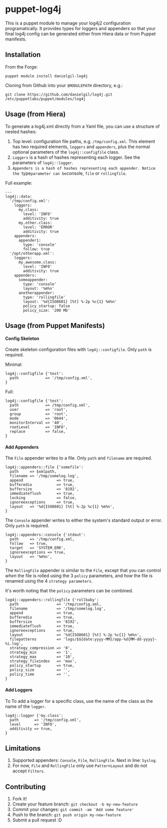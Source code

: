 # puppet-log4j

This is a puppet module to manage your log4j2 configuration programatically.
It provides types for loggers and appenders so that your final log4j config can be generated
either from Hiera data or from Puppet manifests.

## Installation

From the Forge:
```
puppet module install danielgil-log4j
```

Cloning from Github into your `$MODULEPATH` directory, e.g.:
```
git clone https://github.com/danielgil/log4j.git /etc/puppetlabs/puppet/modules/log4j
```

## Usage (from Hiera)
To generate a log4j.xml directly from a Yaml file, you can use a structure of nested hashes:

1. Top level: configuration file paths, e.g. `/tmp/config.xml`. This element has
two required elements, `loggers` and `appenders`, plus the normal optional parameters of the `log4j::configfile` class.
2. `Loggers` is a hash of hashes representing each logger. See the parameters of `log4j::logger`.
3. `Appenders is a hash of hashes representing each appender. Notice the `type` parameter can be `console,
`file` or `rollingfile`.


Full example:
```
---
log4j::data:
  '/tmp/config.xml':
    loggers:
      my.class:
        level: 'INFO'
        additivity: true
      my.other.class:
        level: 'ERROR'
        additivity: true
    appenders:
      appender1:
        type: 'console'
        follow: true
  '/opt/otherapp.xml':
    loggers:
      my.awesome.class:
        level: 'INFO'
        additivity: true
    appenders:
      someappender:
        type: 'console'
        layout: '%m%n'
      anotherappender:
        type: 'rollingfile'
        layout: '%d{ISO8601} [%t] %-2p %c{1} %m%n'
        policy_startup: false
        policy_size: '200 Mb'
```

## Usage (from Puppet Manifests)

#### Config Skeleton ####
Create skeleton configuration files with `log4j::configfile`. Only `path` is required.

Minimal:
```
log4j::configfile {'test':
  path            => '/tmp/config.xml',
}
```

Full:
```
log4j::configfile {'test':
  path            => /tmp/config.xml',
  user            => 'root',
  group           => 'root',
  mode            => '0644',
  monitorInterval => '40',
  rootLevel       => 'INFO',
  replace         => false,
}
```
#### Add Appenders ####

The `File` appender writes to a file. Only `path` and `filename` are required.
```
log4j::appenders::file {'somefile':
  path     => $xmlpath,
  filename => '/tmp/somelog.log',
  append               => true,
  bufferedio           => true,
  buffersize           => '8192',
  immediateflush       => true,
  locking              => false,
  ignoreexceptions     => true,
  layout   => '%d{ISO8601} [%t] %-2p %c{1} %m%n',
}
```

The `Console` appender writes to either the system's standard output or error.
Only `path` is required.
```
log4j::appenders::console {'stdout':
  path     => '/tmp/config.xml,
  follow   => true,
  target   => 'SYSTEM_ERR',
  ignoreexceptions => true,
  layout   => '%m%n',
}
```

The `RollingFile` appender is similar to the `File`, except that you can control *when*
the file is rolled using the 3 `policy` parameters, and *how* the file is renamed using
the 4 `strategy parameters`.

It's worth noting that the `policy` parameters can be combined.

```
log4j::appenders::rollingfile {'rollbaby':
  path                 => '/tmp/config.xml,
  filename             => '/tmp/somelog.log',
  append               => true,
  bufferedio           => true,
  buffersize           => '8192',
  immediateflush       => true,
  ignoreexceptions     => true,
  layout               => '%d{ISO8601} [%t] %-2p %c{1} %m%n',
  filepatterns         => 'logs/$${date:yyyy-MM}/app-%d{MM-dd-yyyy}-%i.log',
  strategy_compression => '0',
  strategy_min         => '1',
  strategy_max         => '10',
  strategy_fileindex   => 'max',
  policy_startup       => true,
  policy_size          => '',
  policy_time          => '',
}
```

#### Add Loggers ####
To To add a logger for a specific class, use the name of the class as the name of the `logger`.

```
log4j::logger {'my.class':
  path       => '/tmp/config.xml',
  level      => 'INFO',
  additivity => true,
}
```

## Limitations

1. Supported appenders: `Console`, `File`, `RollingFile`. Next in line: `Syslog`.
2. For now, `File` and `RollingFile` only use `PatternLayout` and do not accept `Filters`.

## Contributing

1. Fork it!
2. Create your feature branch: `git checkout -b my-new-feature`
3. Commit your changes: `git commit -am 'Add some feature'`
4. Push to the branch: `git push origin my-new-feature`
5. Submit a pull request :D
